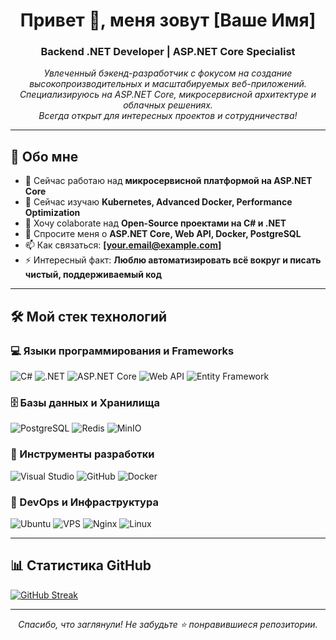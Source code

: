 <!-- Вступление -->
<h1 align="center">Привет 👋, меня зовут [Ваше Имя]</h1>
<h3 align="center">Backend .NET Developer | ASP.NET Core Specialist</h3>

<!-- Краткое описание -->
<p align="center">
  <i>
    Увлеченный бэкенд-разработчик с фокусом на создание высокопроизводительных и масштабируемых веб-приложений. <br>
    Специализируюсь на ASP.NET Core, микросервисной архитектуре и облачных решениях. <br>
    Всегда открыт для интересных проектов и сотрудничества!
  </i>
</p>

<hr>

<!-- О себе -->
## 🤵 Обо мне

- 🔭 Сейчас работаю над **микросервисной платформой на ASP.NET Core**
- 🌱 Сейчас изучаю **Kubernetes, Advanced Docker, Performance Optimization**
- 👯 Хочу colaborate над **Open-Source проектами на C# и .NET**
- 💬 Спросите меня о **ASP.NET Core, Web API, Docker, PostgreSQL**
- 📫 Как связаться: **[your.email@example.com]**
- ⚡ Интересный факт: **Люблю автоматизировать всё вокруг и писать чистый, поддерживаемый код**

<hr>

<!-- Стек технологий -->
## 🛠️ Мой стек технологий

### **💻 Языки программирования и Frameworks**
![C#](https://img.shields.io/badge/C%23-239120?style=for-the-badge&logo=c-sharp&logoColor=white)
![.NET](https://img.shields.io/badge/.NET-512BD4?style=for-the-badge&logo=dotnet&logoColor=white)
![ASP.NET Core](https://img.shields.io/badge/ASP.NET_Core-512BD4?style=for-the-badge&logo=.net&logoColor=white)
![Web API](https://img.shields.io/badge/Web_API-512BD4?style=for-the-badge&logo=.net&logoColor=white)
![Entity Framework](https://img.shields.io/badge/Entity_Framework-512BD4?style=for-the-badge&logo=.net&logoColor=white)

### **🗄️ Базы данных и Хранилища**
![PostgreSQL](https://img.shields.io/badge/PostgreSQL-316192?style=for-the-badge&logo=postgresql&logoColor=white)
![Redis](https://img.shields.io/badge/Redis-DC382D?style=for-the-badge&logo=redis&logoColor=white)
![MinIO](https://img.shields.io/badge/MinIO-8A2BE2?style=for-the-badge&logo=minio&logoColor=white)

### **🔧 Инструменты разработки**
![Visual Studio](https://img.shields.io/badge/Visual_Studio-5C2D91?style=for-the-badge&logo=visual-studio&logoColor=white)
![GitHub](https://img.shields.io/badge/GitHub-181717?style=for-the-badge&logo=github&logoColor=white)
![Docker](https://img.shields.io/badge/Docker-2496ED?style=for-the-badge&logo=docker&logoColor=white)

### **🚀 DevOps и Инфраструктура**
![Ubuntu](https://img.shields.io/badge/Ubuntu-24.04_LTS-E95420?style=for-the-badge&logo=ubuntu&logoColor=white)
![VPS](https://img.shields.io/badge/VPS-00A98F?style=for-the-badge&logo=digitalocean&logoColor=white)
![Nginx](https://img.shields.io/badge/Nginx-009639?style=for-the-badge&logo=nginx&logoColor=white)
![Linux](https://img.shields.io/badge/Linux-FCC624?style=for-the-badge&logo=linux&logoColor=black)

<hr>

## 📊 Статистика GitHub

[![GitHub Streak](http://github-readme-streak-stats.herokuapp.com?user=Grincheser&theme=github-dark-dimmed&background=000000&stroke=00D1FF&ring=00D1FF&fire=00D1FF&currStreakLabel=00D1FF&card_width=1000)](https://git.io/streak-stats)


---

<p align="center">
  <i>Спасибо, что заглянули! Не забудьте ⭐ понравившиеся репозитории.</i>
</p>

